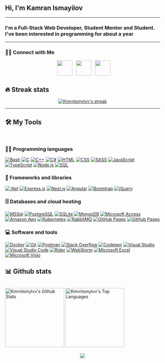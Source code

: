 <h2>Hi, I'm <strong>Kamran Ismayilov</strong></h2>
<hr>
<h3>I'm a Full-Stack Web Developer, Student Mentor and Student. I've been interested in programming for about a year</h3>

<hr>

<h3> 🤝🏻 Connect with Me </h3>

<p align="center">
&nbsp; <a href="https://www.youtube.com/channel/UC_RPiJxsCKh33S3glnut9Vg/featured" target="_blank" rel="noopener noreferrer"><img src="https://img.icons8.com/plasticine/100/000000/youtube.png" width="50" /></a>
&nbsp; <a href="https://www.linkedin.com/in/kamran-ismayilov-136950224/" target="_blank" rel="noopener noreferrer"><img src="https://img.icons8.com/plasticine/100/000000/linkedin.png" width="50" /></a>
&nbsp; <a href="mailto:kamranvi@code.edu.az" target="_blank" rel="noopener noreferrer"><img src="https://img.icons8.com/plasticine/100/000000/gmail.png"  width="50" /></a>
</p>

## 🔥 Streak stats

<!-- GitHub Readme Streak Stats - https://github.com/DenverCoder/github-readme-streak-stat -->
<p align="center">
  <a href="https://github.com/KmrnIsmylvv">
    <img title="🔥 Get streak stats for your profile at git.io/streak-stats" alt="KmrnIsmylvv's streak" src="https://github-readme-streak-stats.herokuapp.com/?user=KmrnIsmylvv&theme=monokai-metallian&hide_border=true"/>
  </a>
</p>

<hr/>

## 🛠️ My Tools
<br/>

### 👨‍💻 Programming languages

<p>
    <a href="#"><img alt="Bash" src="https://img.shields.io/badge/Bash-121011.svg?logo=gnu-bash&logoColor=white"></a>
    <a href="#"><img alt="C" src="https://custom-icon-badges.herokuapp.com/badge/C-03599C.svg?logo=c-in-hexagon&logoColor=white"></a>
    <a href="#"><img alt="C++" src="https://custom-icon-badges.herokuapp.com/badge/C++-9C033A.svg?logo=cpp2&logoColor=white"></a>
    <a href="#"><img alt="C#" src="https://custom-icon-badges.herokuapp.com/badge/C%23-68217A.svg?logo=cs2&logoColor=white"></a>
    <a href="#"><img alt="HTML" src="https://img.shields.io/badge/HTML-E34F26.svg?logo=html5&logoColor=white"></a>
    <a href="#"><img alt="CSS" src="https://img.shields.io/badge/CSS-1572B6.svg?logo=css3&logoColor=white"></a>
    <a href="#"><img alt="SASS" src="https://img.shields.io/badge/Sass-hotpink.svg?logo=SASS&logoColor=white"></a>
    <a href="#"><img alt="JavaScript" src="https://img.shields.io/badge/JavaScript-F7DF1E.svg?logo=javascript&logoColor=black"></a>
    <a href="#"><img alt="TypeScript" src="https://img.shields.io/badge/TypeScript-007ACC.svg?logo=typescript&logoColor=white"></a>
     <a href="#"><img alt="Node.js" src="https://img.shields.io/badge/Node.js-43853D.svg?logo=node.js&logoColor=white"></a>
    <a href="#"><img alt="SQL" src="https://custom-icon-badges.herokuapp.com/badge/SQL-025E8C.svg?logo=database&logoColor=white"></a>
</p>

### 🧰 Frameworks and libraries

<p>
    <a href="#"><img alt=".Net" src="https://img.shields.io/badge/.NET-5C2D91?style=for-the-badge&logo=.net&logoColor=white&style=plastic"></a>
    <a href="#"><img alt="Express.js" src="https://img.shields.io/badge/Express.js-404d59.svg?logo=express&logoColor=white"></a>
     <a href="#"><img alt="Nest.js" src="https://img.shields.io/badge/NestJS-E0234E?style=for-the-badge&logo=nestjs&logoColor=white&style=plastic"></a>
    <a href="#"><img alt="Angular" src="https://img.shields.io/badge/Angular-DD0031?style=for-the-badge&logo=angular&logoColor=white&style=plastic"></a>
    <a href="#"><img alt="Bootstrap" src="https://img.shields.io/badge/Bootstrap-7952B3.svg?logo=bootstrap&logoColor=white"></a>
    <a href="#"><img alt="jQuery" src="https://img.shields.io/badge/jQuery-0769AD?style=for-the-badge&logo=jquery&logoColor=white&style=plastic"></a>
    <!-- <a href="#"><img alt="React" src="https://img.shields.io/badge/React-20232a.svg?logo=react&logoColor=%2361DAFB"></a> -->
</p>

### 🗄️ Databases and cloud hosting

<p>
    <a href="#"><img alt="MSSql" src ="https://img.shields.io/badge/Microsoft_SQL_Server-CC2927?style=for-the-badge&logo=microsoft-sql-server&logoColor=white&style=plastic"></a>
    <a href="#"><img alt="PostgreSQL" src ="https://img.shields.io/badge/PostgreSQL-316192.svg?logo=postgresql&logoColor=white"></a>
    <a href="#"><img alt="SQLite" src ="https://img.shields.io/badge/SQLite-07405e.svg?logo=sqlite&logoColor=white"></a>
    <a href="#"><img alt="MongoDB" src ="https://img.shields.io/badge/MongoDB-4ea94b.svg?logo=mongodb&logoColor=white"></a>
    <a href="#"><img alt="Microsoft Access" src ="https://img.shields.io/badge/Microsoft_Access-A4373A?style=for-the-badge&logo=microsoft-access&logoColor=white&style=plastic"></a>
    <a href="#"><img alt="Amazon Aws" src ="https://img.shields.io/badge/Amazon_AWS-232F3E?style=for-the-badge&logo=amazon-aws&logoColor=white&style=plastic"></a>
     <a href="#"><img alt="Kubernetes" src="https://img.shields.io/badge/Kubernetes-326ce5.svg?&style=for-the-badge&logo=kubernetes&logoColor=white&style=plastic"></a>
    <a href="#"><img alt="RabbitMQ" src ="https://img.shields.io/badge/RabbitMQ-%23FF6600.svg?&style=for-the-badge&logo=rabbitmq&logoColor=white&style=plastic"></a>
    <a href="#"><img alt="GitHub Pages" src="https://img.shields.io/badge/GitHub%20Pages-327FC7.svg?logo=github&logoColor=white"></a>
     <a href="#"><img alt="GitHub Pages" src="https://img.shields.io/badge/Heroku-430098?style=for-the-badge&logo=heroku&logoColor=white&style=plastic"></a>
</p>

### 💻 Software and tools

<p>
    <a href="#"><img alt="Docker" src="https://img.shields.io/badge/Docker-2496ED.svg?style=for-the-badge&logo=docker&logoColor=white&style=plastic"></a>
    <a href="#"><img alt="Git" src="https://img.shields.io/badge/Git-F05033.svg?logo=git&logoColor=white"></a>
    <a href="#"><img alt="Postman" src="https://img.shields.io/badge/Postman-FF6C37?logo=postman&logoColor=white"></a>
    <a href="#"><img alt="Stack Overflow" src="https://img.shields.io/badge/-Stack%20Overflow-FE7A16?logo=stack-overflow&logoColor=white"></a>
    <a href="#"><img alt="Codepen" src="https://img.shields.io/badge/Codepen-000000.svg?logo=codepen&logoColor=white"></a>
    <a href="#"><img alt="Visual Studio" src="https://img.shields.io/badge/Visual_Studio-5C2D91?style=for-the-badge&logo=visual%20studio&logoColor=white&style=plastic"></a>
    <a href="#"><img alt="Visual Studio Code" src="https://img.shields.io/badge/Visual%20Studio%20Code-0078d7.svg?logo=visual-studio-code&logoColor=white"></a>
    <a href="#"><img alt="Rider" src="https://img.shields.io/badge/Rider-000000?style=for-the-badge&logo=Rider&logoColor=white&style=plastic"></a>
    <a href="#"><img alt="WebStorm" src="https://img.shields.io/badge/WebStorm-000000?style=for-the-badge&logo=WebStorm&logoColor=white&style=plastic"></a>
    <a href="#"><img alt="Microsoft Excel" src="https://img.shields.io/badge/Microsoft_Excel-217346?style=for-the-badge&logo=microsoft-excel&logoColor=white&style=plastic"></a>
     <a href="#"><img alt="Microsoft Visio" src="https://img.shields.io/badge/Microsoft_Visio-3955A3?style=for-the-badgee&logo=microsoft-visio&logoColor=white&style=plastic"></a>
    <!-- <a href="#"><img alt="Microsoft PowerPoint" src="https://img.shields.io/badge/Microsoft_PowerPoint-B7472A?style=for-the-badge&logo=microsoft-powerpoint&logoColor=white&style=plastic"></a>
    <a href="#"><img alt="Microsoft Word" src="https://img.shields.io/badge/Microsoft_Word-2B579A?style=for-the-badge&logo=microsoft-word&logoColor=white&style=plastic"></a >-->
</p>

## 📊 Github stats

<!-- https://github.com/anuraghazra/github-readme-stat-->
  <br/>
    <a href="#" style="width:100px"><img alt="KmrnIsmylvv's Github Stats" src="https://github-readme-stats.vercel.app/api/?username=KmrnIsmylvv&show_icons=true&count_private=true&theme=react&hide_border=true&bg_color=1F222E&title_color=F85D7F&icon_color=F8D866" height="192px"/></a>
    <a href="#"><img alt="KmrnIsmylvv's Top Languages" src="https://github-readme-stats.vercel.app/api/top-langs/?username=KmrnIsmylvv&langs_count=8&layout=compact&theme=react&hide_border=true&bg_color=1F222E&title_color=F85D7F&icon_color=F8D866&hide=Jupyter%20Notebook" height="192px"/></a>
  <br/>
  <br/>
  <div align="center">
<img  src="https://profile-counter.glitch.me/{KmrnIsmylvv}/count.svg"/>
</div>

